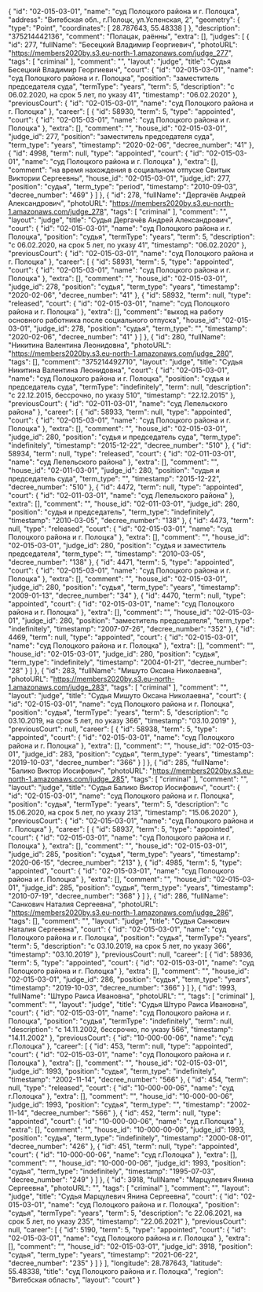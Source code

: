 {
    "id": "02-015-03-01",
    "name": "суд Полоцкого района и г. Полоцка",
    "address": "Витебская обл., г.Полоцк, ул.Успенская, 2",
    "geometry": {
        "type": "Point",
        "coordinates": [
            28.787643,
            55.48338
        ]
    },
    "description": "375214442136",
    "comment": "Полацак, раённы",
    "extra": [],
    "judges": [
        {
            "id": 277,
            "fullName": "Бесецкий Владимир Георгиевич",
            "photoURL": "https://members2020by.s3.eu-north-1.amazonaws.com/judge_277",
            "tags": [
                "criminal"
            ],
            "comment": "",
            "layout": "judge",
            "title": "Судья Бесецкий Владимир Георгиевич",
            "court": {
                "id": "02-015-03-01",
                "name": "суд Полоцкого района и г. Полоцка",
                "position": "заместитель председателя суда",
                "termType": "years",
                "term": 5,
                "description": "c 06.02.2020, на срок 5 лет, по указу 41",
                "timestamp": "06.02.2020"
            },
            "previousCourt": {
                "id": "02-015-03-01",
                "name": "суд Полоцкого района и г. Полоцка"
            },
            "career": [
                {
                    "id": 58930,
                    "term": 5,
                    "type": "appointed",
                    "court": {
                        "id": "02-015-03-01",
                        "name": "суд Полоцкого района и г. Полоцка"
                    },
                    "extra": [],
                    "comment": "",
                    "house_id": "02-015-03-01",
                    "judge_id": 277,
                    "position": "заместитель председателя суда",
                    "term_type": "years",
                    "timestamp": "2020-02-06",
                    "decree_number": "41"
                },
                {
                    "id": 4998,
                    "term": null,
                    "type": "appointed",
                    "court": {
                        "id": "02-015-03-01",
                        "name": "суд Полоцкого района и г. Полоцка"
                    },
                    "extra": [],
                    "comment": "на время нахождения в социальном отпуске Свитык Виктории Сергеевны",
                    "house_id": "02-015-03-01",
                    "judge_id": 277,
                    "position": "судья",
                    "term_type": "period",
                    "timestamp": "2010-09-03",
                    "decree_number": "469"
                }
            ]
        },
        {
            "id": 278,
            "fullName": "Дергачёв Андрей Александрович",
            "photoURL": "https://members2020by.s3.eu-north-1.amazonaws.com/judge_278",
            "tags": [
                "criminal"
            ],
            "comment": "",
            "layout": "judge",
            "title": "Судья Дергачёв Андрей Александрович",
            "court": {
                "id": "02-015-03-01",
                "name": "суд Полоцкого района и г. Полоцка",
                "position": "судья",
                "termType": "years",
                "term": 5,
                "description": "c 06.02.2020, на срок 5 лет, по указу 41",
                "timestamp": "06.02.2020"
            },
            "previousCourt": {
                "id": "02-015-03-01",
                "name": "суд Полоцкого района и г. Полоцка"
            },
            "career": [
                {
                    "id": 58931,
                    "term": 5,
                    "type": "appointed",
                    "court": {
                        "id": "02-015-03-01",
                        "name": "суд Полоцкого района и г. Полоцка"
                    },
                    "extra": [],
                    "comment": "",
                    "house_id": "02-015-03-01",
                    "judge_id": 278,
                    "position": "судья",
                    "term_type": "years",
                    "timestamp": "2020-02-06",
                    "decree_number": "41"
                },
                {
                    "id": 58932,
                    "term": null,
                    "type": "released",
                    "court": {
                        "id": "02-015-03-01",
                        "name": "суд Полоцкого района и г. Полоцка"
                    },
                    "extra": [],
                    "comment": "выход на работу основного работника после социального отпуска",
                    "house_id": "02-015-03-01",
                    "judge_id": 278,
                    "position": "судья",
                    "term_type": "",
                    "timestamp": "2020-02-06",
                    "decree_number": "41"
                }
            ]
        },
        {
            "id": 280,
            "fullName": "Никитина Валентина Леонидовна",
            "photoURL": "https://members2020by.s3.eu-north-1.amazonaws.com/judge_280",
            "tags": [],
            "comment": "375214492710",
            "layout": "judge",
            "title": "Судья Никитина Валентина Леонидовна",
            "court": {
                "id": "02-015-03-01",
                "name": "суд Полоцкого района и г. Полоцка",
                "position": "судья и председатель суда",
                "termType": "indefinitely",
                "term": null,
                "description": "c 22.12.2015, бессрочно, по указу 510",
                "timestamp": "22.12.2015"
            },
            "previousCourt": {
                "id": "02-011-03-01",
                "name": "суд Лепельского района"
            },
            "career": [
                {
                    "id": 58933,
                    "term": null,
                    "type": "appointed",
                    "court": {
                        "id": "02-015-03-01",
                        "name": "суд Полоцкого района и г. Полоцка"
                    },
                    "extra": [],
                    "comment": "",
                    "house_id": "02-015-03-01",
                    "judge_id": 280,
                    "position": "судья и председатель суда",
                    "term_type": "indefinitely",
                    "timestamp": "2015-12-22",
                    "decree_number": "510"
                },
                {
                    "id": 58934,
                    "term": null,
                    "type": "released",
                    "court": {
                        "id": "02-011-03-01",
                        "name": "суд Лепельского района"
                    },
                    "extra": [],
                    "comment": "",
                    "house_id": "02-011-03-01",
                    "judge_id": 280,
                    "position": "судья и председатель суда",
                    "term_type": "",
                    "timestamp": "2015-12-22",
                    "decree_number": "510"
                },
                {
                    "id": 4472,
                    "term": null,
                    "type": "appointed",
                    "court": {
                        "id": "02-011-03-01",
                        "name": "суд Лепельского района"
                    },
                    "extra": [],
                    "comment": "",
                    "house_id": "02-011-03-01",
                    "judge_id": 280,
                    "position": "судья и председатель",
                    "term_type": "indefinitely",
                    "timestamp": "2010-03-05",
                    "decree_number": "138"
                },
                {
                    "id": 4473,
                    "term": null,
                    "type": "released",
                    "court": {
                        "id": "02-015-03-01",
                        "name": "суд Полоцкого района и г. Полоцка"
                    },
                    "extra": [],
                    "comment": "",
                    "house_id": "02-015-03-01",
                    "judge_id": 280,
                    "position": "судья и заместитель председателя",
                    "term_type": "",
                    "timestamp": "2010-03-05",
                    "decree_number": "138"
                },
                {
                    "id": 4471,
                    "term": 5,
                    "type": "appointed",
                    "court": {
                        "id": "02-015-03-01",
                        "name": "суд Полоцкого района и г. Полоцка"
                    },
                    "extra": [],
                    "comment": "",
                    "house_id": "02-015-03-01",
                    "judge_id": 280,
                    "position": "судья",
                    "term_type": "years",
                    "timestamp": "2009-01-13",
                    "decree_number": "34"
                },
                {
                    "id": 4470,
                    "term": null,
                    "type": "appointed",
                    "court": {
                        "id": "02-015-03-01",
                        "name": "суд Полоцкого района и г. Полоцка"
                    },
                    "extra": [],
                    "comment": "",
                    "house_id": "02-015-03-01",
                    "judge_id": 280,
                    "position": "заместитель председателя",
                    "term_type": "indefinitely",
                    "timestamp": "2007-07-26",
                    "decree_number": "352"
                },
                {
                    "id": 4469,
                    "term": null,
                    "type": "appointed",
                    "court": {
                        "id": "02-015-03-01",
                        "name": "суд Полоцкого района и г. Полоцка"
                    },
                    "extra": [],
                    "comment": "",
                    "house_id": "02-015-03-01",
                    "judge_id": 280,
                    "position": "судья",
                    "term_type": "indefinitely",
                    "timestamp": "2004-01-21",
                    "decree_number": "28"
                }
            ]
        },
        {
            "id": 283,
            "fullName": "Мишуто Оксана Николаевна",
            "photoURL": "https://members2020by.s3.eu-north-1.amazonaws.com/judge_283",
            "tags": [
                "criminal"
            ],
            "comment": "",
            "layout": "judge",
            "title": "Судья Мишуто Оксана Николаевна",
            "court": {
                "id": "02-015-03-01",
                "name": "суд Полоцкого района и г. Полоцка",
                "position": "судья",
                "termType": "years",
                "term": 5,
                "description": "c 03.10.2019, на срок 5 лет, по указу 366",
                "timestamp": "03.10.2019"
            },
            "previousCourt": null,
            "career": [
                {
                    "id": 58938,
                    "term": 5,
                    "type": "appointed",
                    "court": {
                        "id": "02-015-03-01",
                        "name": "суд Полоцкого района и г. Полоцка"
                    },
                    "extra": [],
                    "comment": "",
                    "house_id": "02-015-03-01",
                    "judge_id": 283,
                    "position": "судья",
                    "term_type": "years",
                    "timestamp": "2019-10-03",
                    "decree_number": "366"
                }
            ]
        },
        {
            "id": 285,
            "fullName": "Балико Виктор Иосифович",
            "photoURL": "https://members2020by.s3.eu-north-1.amazonaws.com/judge_285",
            "tags": [
                "criminal"
            ],
            "comment": "",
            "layout": "judge",
            "title": "Судья Балико Виктор Иосифович",
            "court": {
                "id": "02-015-03-01",
                "name": "суд Полоцкого района и г. Полоцка",
                "position": "судья",
                "termType": "years",
                "term": 5,
                "description": "c 15.06.2020, на срок 5 лет, по указу 213",
                "timestamp": "15.06.2020"
            },
            "previousCourt": {
                "id": "02-015-03-01",
                "name": "суд Полоцкого района и г. Полоцка"
            },
            "career": [
                {
                    "id": 58937,
                    "term": 5,
                    "type": "appointed",
                    "court": {
                        "id": "02-015-03-01",
                        "name": "суд Полоцкого района и г. Полоцка"
                    },
                    "extra": [],
                    "comment": "",
                    "house_id": "02-015-03-01",
                    "judge_id": 285,
                    "position": "судья",
                    "term_type": "years",
                    "timestamp": "2020-06-15",
                    "decree_number": "213"
                },
                {
                    "id": 4985,
                    "term": 5,
                    "type": "appointed",
                    "court": {
                        "id": "02-015-03-01",
                        "name": "суд Полоцкого района и г. Полоцка"
                    },
                    "extra": [],
                    "comment": "",
                    "house_id": "02-015-03-01",
                    "judge_id": 285,
                    "position": "судья",
                    "term_type": "years",
                    "timestamp": "2010-07-19",
                    "decree_number": "368"
                }
            ]
        },
        {
            "id": 286,
            "fullName": "Санкович Наталия Сергеевна",
            "photoURL": "https://members2020by.s3.eu-north-1.amazonaws.com/judge_286",
            "tags": [],
            "comment": "",
            "layout": "judge",
            "title": "Судья Санкович Наталия Сергеевна",
            "court": {
                "id": "02-015-03-01",
                "name": "суд Полоцкого района и г. Полоцка",
                "position": "судья",
                "termType": "years",
                "term": 5,
                "description": "c 03.10.2019, на срок 5 лет, по указу 366",
                "timestamp": "03.10.2019"
            },
            "previousCourt": null,
            "career": [
                {
                    "id": 58936,
                    "term": 5,
                    "type": "appointed",
                    "court": {
                        "id": "02-015-03-01",
                        "name": "суд Полоцкого района и г. Полоцка"
                    },
                    "extra": [],
                    "comment": "",
                    "house_id": "02-015-03-01",
                    "judge_id": 286,
                    "position": "судья",
                    "term_type": "years",
                    "timestamp": "2019-10-03",
                    "decree_number": "366"
                }
            ]
        },
        {
            "id": 1993,
            "fullName": "Штуро Раиса Ивановна",
            "photoURL": "",
            "tags": [
                "criminal"
            ],
            "comment": "",
            "layout": "judge",
            "title": "Судья Штуро Раиса Ивановна",
            "court": {
                "id": "02-015-03-01",
                "name": "суд Полоцкого района и г. Полоцка",
                "position": "судья",
                "termType": "indefinitely",
                "term": null,
                "description": "c 14.11.2002, бессрочно, по указу 566",
                "timestamp": "14.11.2002"
            },
            "previousCourt": {
                "id": "10-000-00-06",
                "name": "суд г.Полоцка"
            },
            "career": [
                {
                    "id": 453,
                    "term": null,
                    "type": "appointed",
                    "court": {
                        "id": "02-015-03-01",
                        "name": "суд Полоцкого района и г. Полоцка"
                    },
                    "extra": [],
                    "comment": "",
                    "house_id": "02-015-03-01",
                    "judge_id": 1993,
                    "position": "судья",
                    "term_type": "indefinitely",
                    "timestamp": "2002-11-14",
                    "decree_number": "566"
                },
                {
                    "id": 454,
                    "term": null,
                    "type": "released",
                    "court": {
                        "id": "10-000-00-06",
                        "name": "суд г.Полоцка"
                    },
                    "extra": [],
                    "comment": "",
                    "house_id": "10-000-00-06",
                    "judge_id": 1993,
                    "position": "судья",
                    "term_type": "",
                    "timestamp": "2002-11-14",
                    "decree_number": "566"
                },
                {
                    "id": 452,
                    "term": null,
                    "type": "appointed",
                    "court": {
                        "id": "10-000-00-06",
                        "name": "суд г.Полоцка"
                    },
                    "extra": [],
                    "comment": "",
                    "house_id": "10-000-00-06",
                    "judge_id": 1993,
                    "position": "судья",
                    "term_type": "indefinitely",
                    "timestamp": "2000-08-01",
                    "decree_number": "426"
                },
                {
                    "id": 451,
                    "term": null,
                    "type": "appointed",
                    "court": {
                        "id": "10-000-00-06",
                        "name": "суд г.Полоцка"
                    },
                    "extra": [],
                    "comment": "",
                    "house_id": "10-000-00-06",
                    "judge_id": 1993,
                    "position": "судья",
                    "term_type": "indefinitely",
                    "timestamp": "1995-07-03",
                    "decree_number": "249"
                }
            ]
        },
        {
            "id": 3918,
            "fullName": "Марцулевич Янина Сергеевна",
            "photoURL": "",
            "tags": [
                "criminal"
            ],
            "comment": "",
            "layout": "judge",
            "title": "Судья Марцулевич Янина Сергеевна",
            "court": {
                "id": "02-015-03-01",
                "name": "суд Полоцкого района и г. Полоцка",
                "position": "судья",
                "termType": "years",
                "term": 5,
                "description": "c 22.06.2021, на срок 5 лет, по указу 235",
                "timestamp": "22.06.2021"
            },
            "previousCourt": null,
            "career": [
                {
                    "id": 5190,
                    "term": 5,
                    "type": "appointed",
                    "court": {
                        "id": "02-015-03-01",
                        "name": "суд Полоцкого района и г. Полоцка"
                    },
                    "extra": [],
                    "comment": "",
                    "house_id": "02-015-03-01",
                    "judge_id": 3918,
                    "position": "судья",
                    "term_type": "years",
                    "timestamp": "2021-06-22",
                    "decree_number": "235"
                }
            ]
        }
    ],
    "longitude": 28.787643,
    "latitude": 55.48338,
    "title": "суд Полоцкого района и г. Полоцка",
    "region": "Витебская область",
    "layout": "court"
}